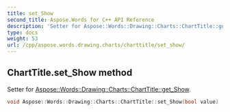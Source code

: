 ```yaml
---
title: set_Show
second_title: Aspose.Words for C++ API Reference
description: 'Setter for Aspose::Words::Drawing::Charts::ChartTitle::get_Show.'
type: docs
weight: 53
url: /cpp/aspose.words.drawing.charts/charttitle/set_show/
---
```

## ChartTitle.set_Show method


Setter for [Aspose::Words::Drawing::Charts::ChartTitle::get_Show](../get_show/).

```cpp
void Aspose::Words::Drawing::Charts::ChartTitle::set_Show(bool value)
```

